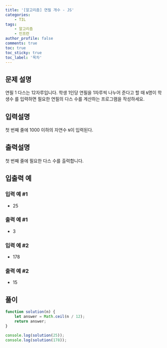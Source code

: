 ```yaml
---
title: '[알고리즘] 연필 개수 - JS'
categories:
    - TIL
tags:
    - 알고리즘
	- 인프런
author_profile: false
comments: true
toc: true
toc_sticky: true
toc_label: '목차'
---
```


## 문제 설명

연필 1 다스는 12자루입니다. 학생 1인당 연필을 1자루씩 나누어 준다고 할 때 `N`명이 학생수 를 입력하면 필요한 연필의 다스 수를 계산하는 프로그램을 작성하세요.

## 입력설명

첫 번째 줄에 1000 이하의 자연수 `N`이 입력된다.

## 출력설명

첫 번째 줄에 필요한 다스 수를 출력합니다.

## 입출력 예

### 입력 예 #1

-   25

### 출력 예 #1

-   3

### 입력 예 #2

-   178

### 출력 예 #2

-   15

## 풀이

```javascript
function solution(n) {
    let answer = Math.ceil(n / 12);
    return answer;
}

console.log(solution(25));
console.log(solution(178));
```

